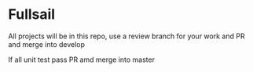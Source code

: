 # Fullsail

All projects will be in this repo, use a review branch for your work and PR and merge into develop

If all unit test pass PR amd merge into master
